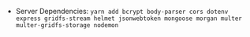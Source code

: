 - Server Dependencies: `yarn add bcrypt body-parser cors dotenv express gridfs-stream helmet jsonwebtoken mongoose morgan multer multer-gridfs-storage nodemon`